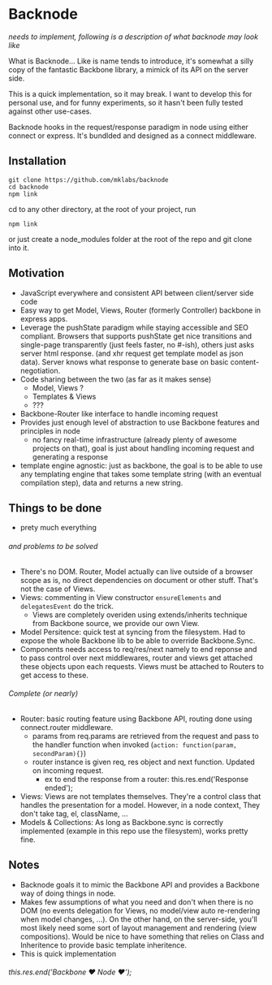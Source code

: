 # Backnode

*needs to implement, following is a description of what backnode may look like*

What is Backnode... Like is name tends to introduce, it's somewhat a silly copy of the fantastic Backbone library, a mimick of its API on the server side.

This is a quick implementation, so it may break. I want to develop this for personal use, and for funny experiments, so it hasn't been fully tested against other use-cases.

Backnode hooks in the request/response paradigm in node using either connect or express. It's bundlded and designed as a connect middleware.

## Installation

    git clone https://github.com/mklabs/backnode
    cd backnode
    npm link

cd to any other directory, at the root of your project, run

    npm link
    
or just create a node_modules folder at the root of the repo and git clone into it.

## Motivation

* JavaScript everywhere and consistent API between client/server side code
* Easy way to get Model, Views, Router (formerly Controller) backbone in express apps.
* Leverage the pushState paradigm while staying accessible and SEO compliant. Browsers that supports pushState get nice transitions and single-page transparently (just feels faster, no #-ish), others just asks server html response. (and xhr request get template model as json data). Server knows what response to generate base on basic content-negotiation.
* Code sharing between the two (as far as it makes sense)
	* Model, Views ?
	* Templates & Views
	* ???
* Backbone-Router like interface to handle incoming request
* Provides just enough level of abstraction to use Backbone features and principles in node
	* no fancy real-time infrastructure (already plenty of awesome projects on that), goal is just about handling incoming request and generating a response
* template engine agnostic: just as backbone, the goal is to be able to use any templating engine that takes
some template string (with an eventual compilation step), data and returns a new string.

## Things to be done

* prety much everything

###### and problems to be solved

* There's no DOM. Router, Model actually can live outside of a browser scope as is, no direct dependencies on document or other stuff. That's not the case of Views.
* Views: commenting in View constructor `ensureElements` and `delegatesEvent` do the trick.
  * Views are completely overiden using extends/inherits technique from Backbone source, we provide our own View.
* Model Persitence: quick test at syncing from the filesystem. Had to expose the whole Backbone lib to be able to override Backbone.Sync.
* Components needs access to req/res/next namely to end reponse and to pass control over next middlewares, router and views get attached these objects upon each requests. Views must be attached to Routers to get access to these.


###### Complete (or nearly)

* Router: basic routing feature using Backbone API, routing done using connect.router middleware.
	* params from req.params are retrieved from the request and pass to the handler function when invoked (`action: function(param, secondParam){}`)
	* router instance is given req, res object and next function. Updated on incoming request.
		* ex to end the response from a router: this.res.end('Response ended');
* Views: Views are not templates themselves. They're a control class that handles the presentation for a model. However, in a node context, They don't take tag, el, className, ...
* Models & Collections: As long as Backbone.sync is correctly implemented (example in this repo use the filesystem), works pretty fine.

## Notes

* Backnode goals it to mimic the Backbone API and provides a Backbone way of doing things in node.
* Makes few assumptions of what you need and don't when there is no DOM (no events delegation for Views, 
no model/view auto re-rendering when model changes, ...). On the other hand, on the server-side, you'll most likely need some sort of layout management and rendering (view compositions). Would be nice to have something that relies on Class and Inheritence to provide basic template inheritence.
* This is quick implementation

###### this.res.end('Backbone  ♥ Node  ♥');